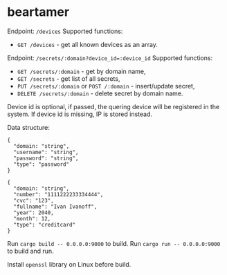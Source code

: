 # beartamer

Endpoint: `/devices`
Supported functions:

- `GET /devices` - get all known devices as an array.

Endpoint: `/secrets/:domain?device_id=:device_id`
Supported functions:

- `GET /secrets/:domain` - get by domain name,
- `GET /secrets` - get list of all secrets,
- `PUT /secrets/:domain` or `POST /:domain` - insert/update secret,
- `DELETE /secrets/:domain` - delete secret by domain name.

Device id is optional, if passed, the quering device will be registered in the system.
If device id is missing, IP is stored instead.

Data structure:

```
{
  "domain: "string",
  "username": "string",
  "password": "string",
  "type": "password"
}
```

```
{
  "domain: "string",
  "number": "1111222233334444",
  "cvc": "123",
  "fullname": "Ivan Ivanoff",
  "year": 2040,
  "month": 12,
  "type": "creditcard"
}
```

Run `cargo build -- 0.0.0.0:9000` to build.
Run `cargo run -- 0.0.0.0:9000` to build and run.

Install `openssl` library on Linux before build.
